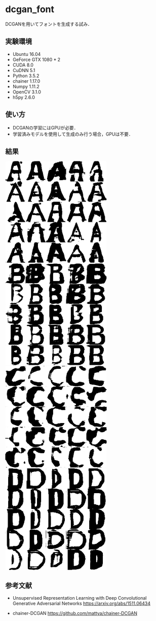# dcgan_font
DCGANを用いてフォントを生成する試み．

## 実験環境
* Ubuntu 16.04
* GeForce GTX 1080 * 2
* CUDA 8.0
* CuDNN 5.1
* Python 3.5.2
* chainer 1.17.0
* Numpy 1.11.2
* OpenCV 3.1.0
* h5py 2.6.0

## 使い方
* DCGANの学習にはGPUが必要．
* 学習済みモデルを使用して生成のみ行う場合，GPUは不要．

## 結果
<img src='https://github.com/abekoh/dcgan_font/blob/develop/example/addClassifier_A.png'>
<img src='https://github.com/abekoh/dcgan_font/blob/develop/example/addClassifier_B.png'>
<img src='https://github.com/abekoh/dcgan_font/blob/develop/example/addClassifier_C.png'>
<img src='https://github.com/abekoh/dcgan_font/blob/develop/example/addClassifier_D.png'>

## 参考文献
* Unsupervised Representation Learning with Deep Convolutional Generative Adversarial Networks 
  https://arxiv.org/abs/1511.06434

* chainer-DCGAN
  https://github.com/mattya/chainer-DCGAN
